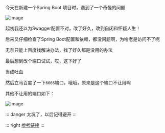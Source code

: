 <Boxx/>

今天在新建一个Spring Boot 项目时，遇到了一个奇怪的问题

![image](https://cdn.jsdelivr.net/gh/Ldi123/my-image@master/博客插图/image.6sjvo5797h00.webp)

起初我还以为Swagger配置不对，改了好久，改到自闭和怀疑人生！

后来又仔细检查了Spring Boot配置和依赖，都没问题啊，为啥老是访问不了呢

无奈只能上百度找解决办法，找了好久都是没用的办法

最后想到改个端口试试，哎，这下好了

当成吐血

然后立马百度了一下`6666`端口，哦哦，原来是这个端口不让用啊

其他不让用的端口如下：

![image](https://cdn.jsdelivr.net/gh/Ldi123/my-image@master/博客插图/image.32vcpkx31oy0.webp)

::: danger
太坑了，以后记得避开
:::

::: right
  [参考链接](https://blog.csdn.net/qq_35080796/article/details/105273384)
:::
